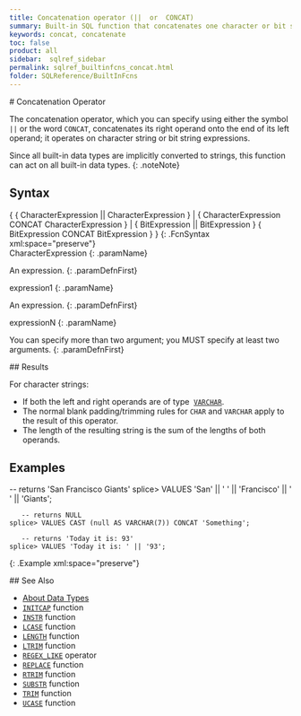 ```yaml
---
title: Concatenation operator (||  or  CONCAT)
summary: Built-in SQL function that concatenates one character or bit string expression onto another.
keywords: concat, concatenate
toc: false
product: all
sidebar:  sqlref_sidebar
permalink: sqlref_builtinfcns_concat.html
folder: SQLReference/BuiltInFcns
---
```

<section>
<div class="TopicContent" data-swiftype-index="true" markdown="1">
# Concatenation Operator

The concatenation operator, which you can specify using either the symbol `||` or the word `CONCAT`, concatenates its right operand onto
the end of its left operand; it operates on character string or bit
string expressions.

Since all built-in data types are implicitly converted to strings, this
function can act on all built-in data types.
{: .noteNote}

## Syntax

<div class="fcnWrapperWide" markdown="1">
    {
       { CharacterExpression  ||  CharacterExpression } |
       { CharacterExpression  CONCAT  CharacterExpression } |
       { BitExpression  ||  BitExpression }
       { BitExpression  CONCAT  BitExpression }
    }
{: .FcnSyntax xml:space="preserve"}

</div>
<div class="paramList" markdown="1">
CharacterExpression
{: .paramName}

An expression.
{: .paramDefnFirst}

expression1
{: .paramName}

An expression.
{: .paramDefnFirst}

expressionN
{: .paramName}

You can specify more than two argument; you MUST specify at least two
arguments.
{: .paramDefnFirst}

</div>
## Results

For character strings:

* If both the left and right operands are of type
 &nbsp;[`VARCHAR`](sqlref_datatypes_varchar.html).
* The normal blank padding/trimming rules for `CHAR` and `VARCHAR` apply
  to the result of this operator.
* The length of the resulting string is the sum of the lengths of both
  operands.

## Examples

<div class="preWrapper" markdown="1">
       -- returns 'San Francisco Giants'
    splice> VALUES 'San' || ' ' || 'Francisco' || ' ' || 'Giants';

       -- returns NULL
    splice> VALUES CAST (null AS VARCHAR(7)) CONCAT 'Something';

       -- returns 'Today it is: 93'
    splice> VALUES 'Today it is: ' || '93';
{: .Example xml:space="preserve"}

</div>
## See Also

* [About Data Types](sqlref_datatypes_numerictypes.html)
* [`INITCAP`](sqlref_builtinfcns_initcap.html) function
* [`INSTR`](sqlref_builtinfcns_instr.html) function
* [`LCASE`](sqlref_builtinfcns_lcase.html) function
* [`LENGTH`](sqlref_builtinfcns_length.html) function
* [`LTRIM`](sqlref_builtinfcns_ltrim.html) function
* [`REGEX_LIKE`](sqlref_builtinfcns_regexplike.html) operator
* [`REPLACE`](sqlref_builtinfcns_replace.html) function
* [`RTRIM`](sqlref_builtinfcns_rtrim.html) function
* [`SUBSTR`](sqlref_builtinfcns_substr.html) function
* [`TRIM`](sqlref_builtinfcns_trim.html) function
* [`UCASE`](sqlref_builtinfcns_ucase.html) function

</div>
</section>
